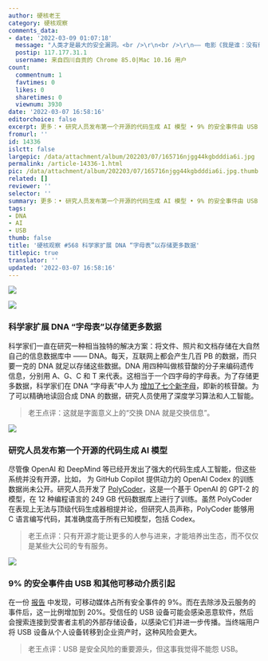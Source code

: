 ```yaml
---
author: 硬核老王
category: 硬核观察
comments_data:
- date: '2022-03-09 01:07:18'
  message: "人类才是最大的安全漏洞。<br />\r\n<br />\r\n—— 电影《我是谁：没有绝对安全的系统》"
  postip: 117.177.31.1
  username: 来自四川自贡的 Chrome 85.0|Mac 10.16 用户
count:
  commentnum: 1
  favtimes: 0
  likes: 0
  sharetimes: 0
  viewnum: 3930
date: '2022-03-07 16:58:16'
editorchoice: false
excerpt: 更多：• 研究人员发布第一个开源的代码生成 AI 模型 • 9% 的安全事件由 USB 和其他可移动介质引起
fromurl: ''
id: 14336
islctt: false
largepic: /data/attachment/album/202203/07/165716njgg44kgbdddia6i.jpg
permalink: /article-14336-1.html
pic: /data/attachment/album/202203/07/165716njgg44kgbdddia6i.jpg.thumb.jpg
related: []
reviewer: ''
selector: ''
summary: 更多：• 研究人员发布第一个开源的代码生成 AI 模型 • 9% 的安全事件由 USB 和其他可移动介质引起
tags:
- DNA
- AI
- USB
thumb: false
title: '硬核观察 #568 科学家扩展 DNA “字母表”以存储更多数据'
titlepic: true
translator: ''
updated: '2022-03-07 16:58:16'
---
```


![](/data/attachment/album/202203/07/165716njgg44kgbdddia6i.jpg)


![](/data/attachment/album/202203/07/165729mkd22i45btkdz0uk.jpg)


### 科学家扩展 DNA “字母表”以存储更多数据


科学家们一直在研究一种相当独特的解决方案：将文件、照片和文档存储在大自然自己的信息数据库中 —— DNA。每天，互联网上都会产生几百 PB 的数据，而只要一克的 DNA 就足以存储这些数据。DNA 用四种叫做核苷酸的分子来编码遗传信息，分别用 A、G、C 和 T 来代表。这相当于一个四字母的字母表。为了存储更多数据，科学家们在 DNA “字母表”中人为 [增加了七个新字母](https://www.cnet.com/news/dna-gets-artificial-upgrade-to-store-humanitys-boundless-digital-data/)，即新的核苷酸。为了可以精确地读回合成 DNA 的数据，研究人员使用了深度学习算法和人工智能。



> 
> 老王点评：这就是字面意义上的“交换 DNA 就是交换信息”。
> 
> 
> 


![](/data/attachment/album/202203/07/165739ndzbu8noswyxbxho.jpg)


### 研究人员发布第一个开源的代码生成 AI 模型


尽管像 OpenAI 和 DeepMind 等已经开发出了强大的代码生成人工智能，但这些系统并没有开源，比如， 为 GitHub Copilot 提供动力的 OpenAI Codex 的训练数据尚未公开。研究人员开发了 [PolyCoder](https://github.com/VHellendoorn/Code-LMs)，这是一个基于 OpenAI 的 GPT-2 的模型，在 12 种编程语言的 249 GB 代码数据库上进行了训练。虽然 PolyCoder 在表现上无法与顶级代码生成器相提并论，但研究人员声称，PolyCoder 能够用 C 语言编写代码，其准确度高于所有已知模型，包括 Codex。



> 
> 老王点评：只有开源才能让更多的人参与进来，才能培养出生态，而不仅仅是某些大公司的专有服务。
> 
> 
> 


![](/data/attachment/album/202203/07/165759a6iim8l86bq08sqq.jpg)


### 9% 的安全事件由 USB 和其他可移动介质引起


在一份 [报告](https://expel.com/blog/top-attack-vectors-january-2022/) 中发现，可移动媒体占所有安全事件的 9%。而在去除涉及云服务的事件后，这一比例增加到 20%。受信任的 USB 设备可能会感染恶意软件，然后会搜索连接到受害者主机的外部存储设备，以感染它们并进一步传播。当终端用户将 USB 设备从个人设备转移到企业资产时，这种风险会更大。



> 
> 老王点评：USB 是安全风险的重要源头，但这事我觉得不能怨 USB。
> 
> 
>